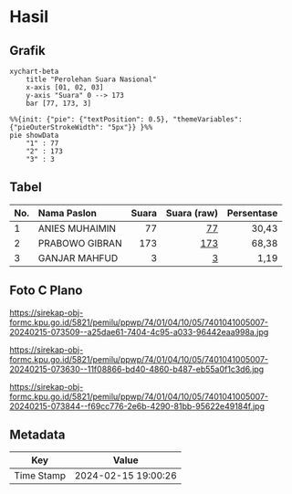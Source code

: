 # Hasil

## Grafik

```mermaid
xychart-beta
    title "Perolehan Suara Nasional"
    x-axis [01, 02, 03]
    y-axis "Suara" 0 --> 173
    bar [77, 173, 3]
```

```mermaid
%%{init: {"pie": {"textPosition": 0.5}, "themeVariables": {"pieOuterStrokeWidth": "5px"}} }%%
pie showData
    "1" : 77
    "2" : 173
    "3" : 3
```

## Tabel

| No. | Nama Paslon    | Suara | Suara (raw) | Persentase |
|:--- |:-------------- | -----:| -----------:| ----------:|
| 1   | ANIES MUHAIMIN | 77    | [77][p-1]   | 30,43      |
| 2   | PRABOWO GIBRAN | 173   | [173][p-2]  | 68,38      |
| 3   | GANJAR MAHFUD  | 3     | [3][p-3]    | 1,19       |


[p-1]: https://github.com/gigit-pemilu/pemilu-2024/blob/main/pilpres/hitung-suara/sub/74-sulawesi-tenggara/sub/01-kolaka/sub/04-kolaka/sub/1005-sabilambo/sub/007-tps/sub/paslon-1.txt
[p-2]: https://github.com/gigit-pemilu/pemilu-2024/blob/main/pilpres/hitung-suara/sub/74-sulawesi-tenggara/sub/01-kolaka/sub/04-kolaka/sub/1005-sabilambo/sub/007-tps/sub/paslon-2.txt
[p-3]: https://github.com/gigit-pemilu/pemilu-2024/blob/main/pilpres/hitung-suara/sub/74-sulawesi-tenggara/sub/01-kolaka/sub/04-kolaka/sub/1005-sabilambo/sub/007-tps/sub/paslon-3.txt

## Foto C Plano

https://sirekap-obj-formc.kpu.go.id/5821/pemilu/ppwp/74/01/04/10/05/7401041005007-20240215-073509--a25dae61-7404-4c95-a033-96442eaa998a.jpg

https://sirekap-obj-formc.kpu.go.id/5821/pemilu/ppwp/74/01/04/10/05/7401041005007-20240215-073630--11f08866-bd40-4860-b487-eb55a0f1c3d6.jpg

https://sirekap-obj-formc.kpu.go.id/5821/pemilu/ppwp/74/01/04/10/05/7401041005007-20240215-073844--f69cc776-2e6b-4290-81bb-95622e49184f.jpg


## Metadata

| Key        | Value               |
| ---------- | ------------------- |
| Time Stamp | 2024-02-15 19:00:26 |




